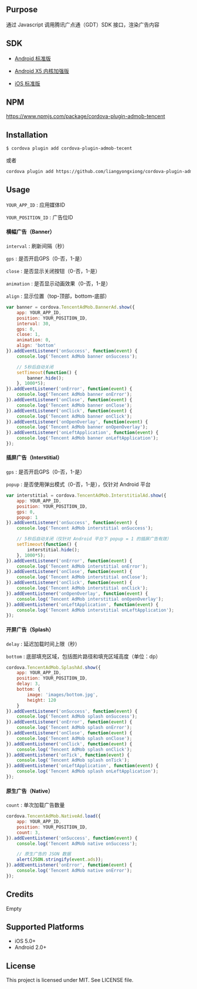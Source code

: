 ## Purpose
通过 Javascript 调用腾讯广点通（GDT）SDK 接口，渲染广告内容

## SDK

+ [Android 标准版](http://imgcache.qq.com/qzone/biz/gdt/dev/sdk/android/release/GDT_Android_SDK.zip)

+ [Android X5 内核加强版](http://imgcache.qq.com/qzone/biz/gdt/dev/sdk/android/release/GDT_TBS_Android_SDK.zip)

+ [iOS 标准版](http://imgcache.qq.com/qzone/biz/gdt/dev/sdk/ios/release/GDT_iOS_SDK.zip)

## NPM
https://www.npmjs.com/package/cordova-plugin-admob-tencent

## Installation

```sh
$ cordova plugin add cordova-plugin-admob-tecent
```

或者

```sh
cordova plugin add https://github.com/liangyongxiong/cordova-plugin-admob-tencent.git
```

## Usage

`YOUR_APP_ID` : 应用媒体ID

`YOUR_POSITION_ID` : 广告位ID

#### 横幅广告（Banner）

`interval` : 刷新间隔（秒）

`gps` : 是否开启GPS（0-否，1-是）

`close` : 是否显示关闭按钮（0-否，1-是）

`animation` : 是否显示动画效果（0-否，1-是）

`align` : 显示位置（top-顶部，bottom-底部）

```javascript
var banner = cordova.TencentAdMob.BannerAd.show({
    app: YOUR_APP_ID,
    position: YOUR_POSITION_ID,
    interval: 30,
    gps: 0,
    close: 1,
    animation: 0,
    align: 'bottom'
}).addEventListener('onSuccess', function(event) {
    console.log('Tencent AdMob banner onSuccess');

    // 5秒后自动关闭
    setTimeout(function() {
        banner.hide();
    }, 1000*5);
}).addEventListener('onError', function(event) {
    console.log('Tencent AdMob banner onError');
}).addEventListener('onClose', function(event) {
    console.log('Tencent AdMob banner onClose');
}).addEventListener('onClick', function(event) {
    console.log('Tencent AdMob banner onClick');
}).addEventListener('onOpenOverlay', function(event) {
    console.log('Tencent AdMob banner onOpenOverlay');
}).addEventListener('onLeftApplication', function(event) {
    console.log('Tencent AdMob banner onLeftApplication');
});
```

#### 插屏广告（Interstitial）

`gps` : 是否开启GPS（0-否，1-是）

`popup` : 是否使用弹出模式（0-否，1-是），仅针对 Android 平台

```javascript
var interstitial = cordova.TencentAdMob.InterstitialAd.show({
    app: YOUR_APP_ID,
    position: YOUR_POSITION_ID,
    gps: 0,
    popup: 1
}).addEventListener('onSuccess', function(event) {
    console.log('Tencent AdMob interstitial onSuccess');

    // 5秒后自动关闭（仅针对 Android 平台下 popup = 1 的插屏广告有效）
    setTimeout(function() {
        interstitial.hide();
    }, 1000*5);
}).addEventListener('onError', function(event) {
    console.log('Tencent AdMob interstitial onError');
}).addEventListener('onClose', function(event) {
    console.log('Tencent AdMob interstitial onClose');
}).addEventListener('onClick', function(event) {
    console.log('Tencent AdMob interstitial onClick');
}).addEventListener('onOpenOverlay', function(event) {
    console.log('Tencent AdMob interstitial onOpenOverlay');
}).addEventListener('onLeftApplication', function(event) {
    console.log('Tencent AdMob interstitial onLeftApplication');
});
```

#### 开屏广告（Splash）

`delay` : 延迟加载时间上限（秒）

`bottom` : 底部填充区域，包括图片路径和填充区域高度（单位：dp）

```javascript
cordova.TencentAdMob.SplashAd.show({
    app: YOUR_APP_ID,
    position: YOUR_POSITION_ID,
    delay: 3,
    bottom: {
        image: 'images/bottom.jpg',
        height: 120
    }
}).addEventListener('onSuccess', function(event) {
    console.log('Tencent AdMob splash onSuccess');
}).addEventListener('onError', function(event) {
    console.log('Tencent AdMob splash onError');
}).addEventListener('onClose', function(event) {
    console.log('Tencent AdMob splash onClose');
}).addEventListener('onClick', function(event) {
    console.log('Tencent AdMob splash onClick');
}).addEventListener('onTick', function(event) {
    console.log('Tencent AdMob splash onTick');
}).addEventListener('onLeftApplication', function(event) {
    console.log('Tencent AdMob splash onLeftApplication');
});
```

#### 原生广告（Native）

`count` : 单次加载广告数量

```javascript
cordova.TencentAdMob.NativeAd.load({
    app: YOUR_APP_ID,
    position: YOUR_POSITION_ID,
    count: 3,
}).addEventListener('onSuccess', function(event) {
    console.log('Tencent AdMob native onSuccess');

    // 原生广告的 JSON 数据
    alert(JSON.stringify(event.ads));
}).addEventListener('onError', function(event) {
    console.log('Tencent AdMob native onError');
});
```

## Credits
Empty

## Supported Platforms
+ iOS 5.0+
+ Android 2.0+

## License
This project is licensed under MIT. See LICENSE file.

